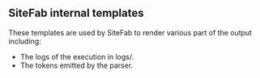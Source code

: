 ## SiteFab internal templates

These templates are used by SiteFab to render various part of the output including:

- The logs of the execution in logs/.
- The tokens emitted by the parser.